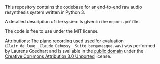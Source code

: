 This repository contains the codebase for an end-to-end raw audio resynthesis system written in Python 3.

A detailed description of the system is given in the `Report.pdf` file.

The code is free to use under the MIT license.

Attributions: The piano recording used used for evaluation (`Clair_de_lune__Claude_Debussy__Suite_bergamasque.wav`) 
was performed by Laurens Goedhart and is available in the [public domain](https://commons.wikimedia.org/wiki/File:Clair_de_lune_(Claude_Debussy)_Suite_bergamasque.ogg) under the [Creative Commons Attribution 3.0 Unported](https://creativecommons.org/licenses/by/3.0/deed.en) license.